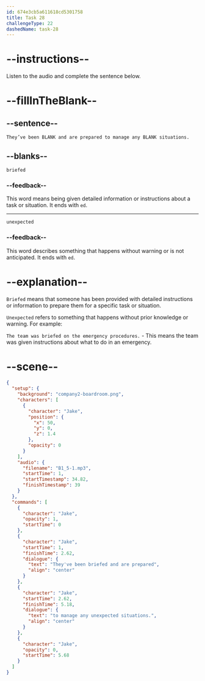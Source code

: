 ```yaml
---
id: 674e3cb5a611618cd5301758
title: Task 28
challengeType: 22
dashedName: task-28
---
```

<!-- (Audio) They’ve been briefed and are prepared to manage any unexpected situations. -->

# --instructions--

Listen to the audio and complete the sentence below.

# --fillInTheBlank--

## --sentence--

`They’ve been BLANK and are prepared to manage any BLANK situations.`

## --blanks--

`briefed`

### --feedback--

This word means being given detailed information or instructions about a task or situation. It ends with `ed`.

---

`unexpected`

### --feedback--

This word describes something that happens without warning or is not anticipated. It ends with `ed`.

# --explanation--

`Briefed` means that someone has been provided with detailed instructions or information to prepare them for a specific task or situation. 

`Unexpected` refers to something that happens without prior knowledge or warning. For example:

`The team was briefed on the emergency procedures.` - This means the team was given instructions about what to do in an emergency.

# --scene--

```json
{
  "setup": {
    "background": "company2-boardroom.png",
    "characters": [
      {
        "character": "Jake",
        "position": {
          "x": 50,
          "y": 0,
          "z": 1.4
        },
        "opacity": 0
      }
    ],
    "audio": {
      "filename": "B1_5-1.mp3",
      "startTime": 1,
      "startTimestamp": 34.82,
      "finishTimestamp": 39
    }
  },
  "commands": [
    {
      "character": "Jake",
      "opacity": 1,
      "startTime": 0
    },
    {
      "character": "Jake",
      "startTime": 1,
      "finishTime": 2.62,
      "dialogue": {
        "text": "They've been briefed and are prepared",
        "align": "center"
      }
    },
    {
      "character": "Jake",
      "startTime": 2.62,
      "finishTime": 5.18,
      "dialogue": {
        "text": "to manage any unexpected situations.",
        "align": "center"
      }
    },
    {
      "character": "Jake",
      "opacity": 0,
      "startTime": 5.68
    }
  ]
}
```
